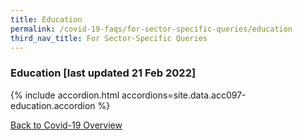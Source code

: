 ```yaml
---
title: Education
permalink: /covid-19-faqs/for-sector-specific-queries/education
third_nav_title: For Sector-Specific Queries
---
```


### Education [last updated 21 Feb 2022]

{% include accordion.html accordions=site.data.acc097-education.accordion %}

[Back to Covid-19 Overview](/covid/)